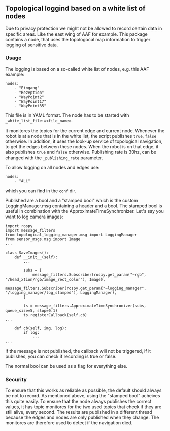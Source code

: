 ## Topological loggind based on a white list of nodes

Due to privacy protection we might not be allowed to record certain data in specific
areas. Like the east wing of AAF for example. This package contains a node, that
uses the topologocal map information to trigger logging of sensitive data.

### Usage

The logging is based on a so-called white list of nodes, e.g. this AAF example:

```
nodes:
    - "Eingang"
    - "Rezeption"
    - "WayPoint2"
    - "WayPoint17"
    - "WayPoint35"
```

This file is in YAML format. The node has to be started with `_white_list_file:=<file_name>`.

It monitores the topics for the current edge and current node. Whenever the robot
is at a node that is in the white list, the script publishes `true`, `false` otherwise.
In addition, it uses the look-up service of topological navigation, to get the
edges between these nodes. When the robot is on that edge, it also publishes
`true` and `false` otherwise. Publishing rate is 30hz, can be changed with the `_publishing_rate`
parameter.

To allow logging on all nodes and edges use:

```
nodes:
    - "ALL"
```

which you can find in the `conf` dir.

Published are a bool and a "stamped bool" which is the custom LoggingManager.msg
containing a header and a bool. The stamped bool is useful in combination with
the ApproximateTimeSynchronizer. Let's say you want to log camera images:

```
import rospy
import message_filters
from topological_logging_manager.msg import LoggingManager
from sensor_msgs.msg import Image
...

class SaveImages():
    def __init__(self):
        ...

        subs = [
            message_filters.Subscriber(rospy.get_param("~rgb", "/head_xtion/rgb/image_rect_color"), Image),
            message_filters.Subscriber(rospy.get_param("~logging_manager", "/logging_manager/log_stamped"), LoggingManager),
        ]

        ts = message_filters.ApproximateTimeSynchronizer(subs, queue_size=5, slop=0.1)
        ts.registerCallback(self.cb)
...

    def cb(self, img, log):
        if log:
            ...
...
```


If the message is not published, the callback will not be triggered, if it publishes,
you can check if recording is true or false.

The normal bool can be used as a flag for everything else.


### Security

To ensure that this works as reliable as possible, the default should always be not to record.
As mentioned above, using the "stamped bool" acheives this quite easily. To ensure
that the node always publishes the correct values, it has topic monitores for
the two used topics that check if they are still alive, every second. The results
are published in a different thread because the edges and nodes are only published when they change.
The monitores are therefore used to detect if the navigation died.
